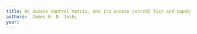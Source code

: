 ```yaml
---
title: An access control matrix, and its access control list and capability.
authors:  James B. D. Joshi
year: 
---
```


